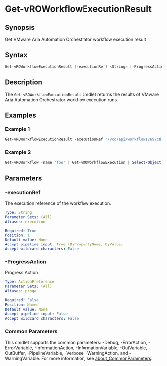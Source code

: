 # Get-vROWorkflowExecutionResult

## Synopsis

Get VMware Aria Automation Orchestrator workflow execution result

## Syntax

```powershell
Get-vROWorkflowExecutionResult [-executionRef] <String> [-ProgressAction <ActionPreference>] [<CommonParameters>]
```

## Description

The `Get-vROWorkflowExecutionResult` cmdlet returns the results of VMware Aria Automation Orchestrator workflow execution runs.

## Examples

### Example 1

```powershell
Get-vROWorkflowExecutionResult -executionRef '/vco/api/workflows/697c8755-15c0-44fc-b409-5c562cf2984e/executions/cda43353730b4f8ba1815979ef8a932a'
```

### Example 2

```powershell
Get-vROWorkflow -name 'foo' | Get-vROWorkflowExecution | Select-Object -last 1 | Get-vROWorkflowExecutionResult
```

## Parameters

### -executionRef

The execution reference of the workflow execution.

```yaml
Type: String
Parameter Sets: (All)
Aliases: execution

Required: True
Position: 1
Default value: None
Accept pipeline input: True (ByPropertyName, ByValue)
Accept wildcard characters: False
```

### -ProgressAction

Progress Action

```yaml
Type: ActionPreference
Parameter Sets: (All)
Aliases: proga

Required: False
Position: Named
Default value: None
Accept pipeline input: False
Accept wildcard characters: False
```

### Common Parameters

This cmdlet supports the common parameters: -Debug, -ErrorAction, -ErrorVariable, -InformationAction, -InformationVariable, -OutVariable, -OutBuffer, -PipelineVariable, -Verbose, -WarningAction, and -WarningVariable. For more information, see [about_CommonParameters](http://go.microsoft.com/fwlink/?LinkID=113216).
